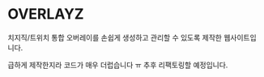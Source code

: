 # OVERLAYZ
치지직/트위치 통합 오버레이를 손쉽게 생성하고 관리할 수 있도록 제작한 웹사이트입니다.

급하게 제작한지라 코드가 매우 더럽습니다 ㅠ 추후 리팩토링할 예정입니다.